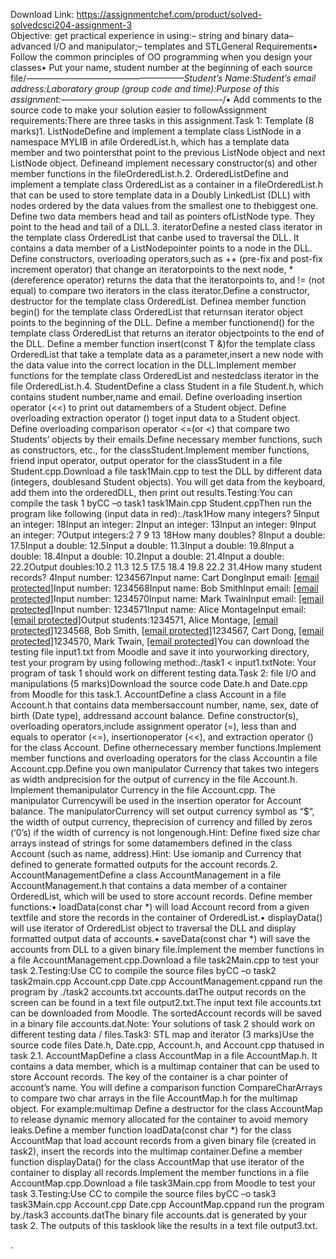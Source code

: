 Download Link: https://assignmentchef.com/product/solved-solvedcsci204-assignment-3
<br>
Objective: get practical experience in using:– string and binary data– advanced I/O and manipulator;– templates and STLGeneral Requirements• Follow the common principles of OO programming when you design your classes• Put your name, student number at the beginning of each source file/*——————————————————Student’s Name:Student’s email address:Laboratory group (group code and time):Purpose of this assignment:——————————————————-*/• Add comments to the source code to make your solution easier to followAssignment requirements:There are three tasks in this assignment.Task 1: Template (8 marks)1. ListNodeDefine and implement a template class ListNode in a namespace MYLIB in afile OrderedList.h, which has a template data member and two pointersthat point to the previous ListNode object and next ListNode object. Defineand implement necessary constructor(s) and other member functions in the fileOrderedList.h.2. OrderedListDefine and implement a template class OrderedList as a container in a fileOrderedList.h that can be used to store template data in a Doubly LinkedList (DLL) with nodes ordered by the data values from the smallest one to thebiggest one. Define two data members head and tail as pointers ofListNode type. They point to the head and tail of a DLL.3. iteratorDefine a nested class iterator in the template class OrderedList that canbe used to traversal the DLL. It contains a data member of a ListNodepointer points to a node in the DLL. Define constructors, overloading operators,such as ++ (pre-fix and post-fix increment operator) that change an iteratorpoints to the next node, * (dereference operator) returns the data that the iteratorpoints to, and != (not equal) to compare two iterators in the class iterator.Define a constructor, destructor for the template class OrderedList. Definea member function begin() for the template class OrderedList that returnsan iterator object points to the beginning of the DLL. Define a member functionend() for the template class OrderedList that returns an iterator objectpoints to the end of the DLL. Define a member function insert(const T &amp;)for the template class OrderedList that take a template data as a parameter,insert a new node with the data value into the correct location in the DLL.Implement member functions for the template class OrderedList and nestedclass iterator in the file OrderedList.h.4. StudentDefine a class Student in a file Student.h, which contains student number,name and email. Define overloading insertion operator (&lt;&lt;) to print out datamembers of a Student object. Define overloading extraction operator () toget input data to a Student object. Define overloading comparison operator &lt;=(or &lt;) that compare two Students’ objects by their emails.Define necessary member functions, such as constructors, etc., for the classStudent.Implement member functions, friend input operator, output operator for the classStudent in a file Student.cpp.Download a file task1Main.cpp to test the DLL by different data (integers, doublesand Student objects). You will get data from the keyboard, add them into the orderedDLL, then print out results.Testing:You can compile the task 1 byCC –o task1 task1Main.cpp Student.cppThen run the program like following (input data in red):./task1How many integers? 5Input an integer: 18Input an integer: 2Input an integer: 13Input an integer: 9Input an integer: 7Output integers:2 7 9 13 18How many doubles? 8Input a double: 17.5Input a double: 12.5Input a double: 11.3Input a double: 19.8Input a double: 18.4Input a double: 10.2Input a double: 21.4Input a double: 22.2Output doubles:10.2 11.3 12.5 17.5 18.4 19.8 22.2 31.4How many student records? 4Input number: 1234567Input name: Cart DongInput email: <a href="/cdn-cgi/l/email-protection" class="__cf_email__" data-cfemail="197a7d2b21596c766e377c7d6c37786c">[email protected]</a>Input number: 1234568Input name: Bob SmithInput email: <a href="/cdn-cgi/l/email-protection" class="__cf_email__" data-cfemail="8deffebebbcdf8e2faa3e8e9f8a3ecf8">[email protected]</a>Input number: 1234570Input name: Mark TwainInput email: <a href="/cdn-cgi/l/email-protection" class="__cf_email__" data-cfemail="cfa2bbfefd8fbaa0b8e1aaabbae1aeba">[email protected]</a>Input number: 1234571Input name: Alice MontageInput email: <a href="/cdn-cgi/l/email-protection" class="__cf_email__" data-cfemail="aacbc79b98eadfc5dd84cfcedf84cbdf">[email protected]</a>Output students:1234571, Alice Montage, <a href="/cdn-cgi/l/email-protection" class="__cf_email__" data-cfemail="781915494a380d170f561d1c0d56190d">[email protected]</a>1234568, Bob Smith, <a href="/cdn-cgi/l/email-protection" class="__cf_email__" data-cfemail="a7c5d49491e7d2c8d089c2c3d289c6d2">[email protected]</a>1234567, Cart Dong, <a href="/cdn-cgi/l/email-protection" class="__cf_email__" data-cfemail="9efdfaaca6deebf1e9b0fbfaebb0ffeb">[email protected]</a>1234570, Mark Twain, <a href="/cdn-cgi/l/email-protection" class="__cf_email__" data-cfemail="442930757604312b336a2120316a2531">[email protected]</a>You can download the testing file input1.txt from Moodle and save it into yourworking directory, test your program by using following method:./task1 &lt; input1.txtNote: Your program of task 1 should work on different testing data.Task 2: file I/O and manipulations (5 marks)Download the source code Date.h and Date.cpp from Moodle for this task.1. AccountDefine a class Account in a file Account.h that contains data membersaccount number, name, sex, date of birth (Date type), addressand account balance. Define constructor(s), overloading operators,include assignment operator (=), less than and equals to operator (&lt;=), insertionoperator (&lt;&lt;), and extraction operator () for the class Account. Define othernecessary member functions.Implement member functions and overloading operators for the class Accountin a file Account.cpp.Define you own manipulator Currency that takes two integers as width andprecision for the output of currency in the file Account.h. Implement themanipulator Currency in the file Account.cpp. The manipulator Currencywill be used in the insertion operator for Account balance. The manipulatorCurrency will set output currency symbol as “$”, the width of output currency, theprecision of currency and filled by zeros (‘0’s) if the width of currency is not longenough.Hint: Define fixed size char arrays instead of strings for some datamembers defined in the class Account (such as name, address).Hint: Use iomanip and Currency that defined to generate formatted outputs for the account records.2. AccountManagementDefine a class AccountManagement in a file AccountManagement.h that contains a data member of a container OrderedList, which will be used to store account records. Define member functions:• loadData(const char *) will load Account record from a given textfile and store the records in the container of OrderedList.• displayData() will use iterator of OrderedList object to traversal the DLL and display formatted output data of accounts.• saveData(const char *) will save the accounts from DLL to a given binary file.Implement the member functions in a file AccountManagement.cpp.Download a file task2Main.cpp to test your task 2.Testing:Use CC to compile the source files byCC –o task2 task2main.cpp Account.cpp Date.cpp AccountManagement.cppand run the program by ./task2 accounts.txt accounts.datThe output records on the screen can be found in a text file output2.txt.The input text file accounts.txt can be downloaded from Moodle. The sortedAccount records will be saved in a binary file accounts.dat.Note: Your solutions of task 2 should work on different testing data / files.Task3: STL map and iterator (3 marks)Use the source code files Date.h, Date.cpp, Account.h, and Account.cpp thatused in task 2.1. AccountMapDefine a class AccountMap in a file AccountMap.h. It contains a data member, which is a multimap container that can be used to store Account records. The key of the container is a char pointer of account’s name. You will define a comparison function CompareCharArrays to compare two char arrays in the file AccountMap.h for the multimap object. For example:multimap Define a destructor for the class AccountMap to release dynamic memory allocated for the container to avoid memory leaks.Define a member function loadData(const char *) for the class AccountMap that load account records from a given binary file (created in task2), insert the records into the multimap container.Define a member function displayData() for the class AccountMap that use iterator of the container to display all records.Implement the member functions in a file AccountMap.cpp.Download a file task3Main.cpp from Moodle to test your task 3.Testing:Use CC to compile the source files byCC –o task3 task3Main.cpp Account.cpp Date.cpp AccountMap.cppand run the program by./task3 accounts.datThe binary file accounts.dat is generated by your task 2. The outputs of this tasklook like the results in a text file output3.txt.

.